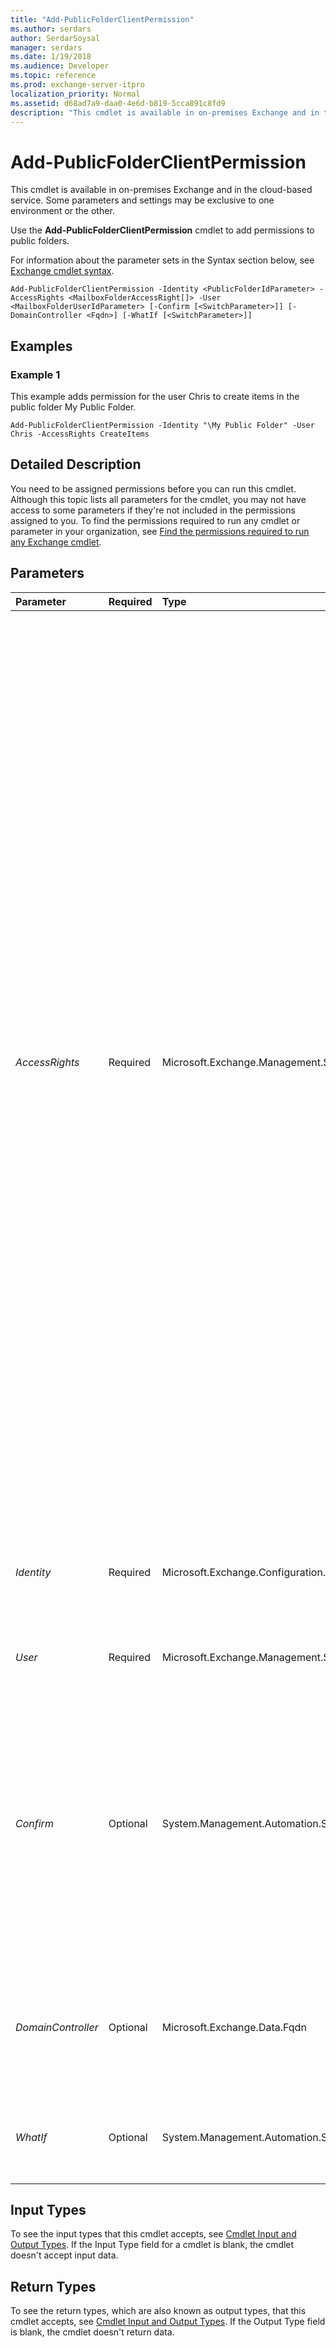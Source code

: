 ```yaml
---
title: "Add-PublicFolderClientPermission"
ms.author: serdars
author: SerdarSoysal
manager: serdars
ms.date: 1/19/2018
ms.audience: Developer
ms.topic: reference
ms.prod: exchange-server-itpro
localization_priority: Normal
ms.assetid: d68ad7a9-daa0-4e6d-b819-5cca891c8fd9
description: "This cmdlet is available in on-premises Exchange and in the cloud-based service. Some parameters and settings may be exclusive to one environment or the other."
---
```


# Add-PublicFolderClientPermission

This cmdlet is available in on-premises Exchange and in the cloud-based service. Some parameters and settings may be exclusive to one environment or the other. 
  
Use the **Add-PublicFolderClientPermission** cmdlet to add permissions to public folders.
  
For information about the parameter sets in the Syntax section below, see [Exchange cmdlet syntax](https://technet.microsoft.com/library/bb123552.aspx). 
  
```
Add-PublicFolderClientPermission -Identity <PublicFolderIdParameter> -AccessRights <MailboxFolderAccessRight[]> -User <MailboxFolderUserIdParameter> [-Confirm [<SwitchParameter>]] [-DomainController <Fqdn>] [-WhatIf [<SwitchParameter>]]

```

## Examples
<a name="Examples"> </a>

### Example 1

This example adds permission for the user Chris to create items in the public folder My Public Folder.
  
```
Add-PublicFolderClientPermission -Identity "\My Public Folder" -User Chris -AccessRights CreateItems
```

## Detailed Description
<a name="DetailedDescription"> </a>

You need to be assigned permissions before you can run this cmdlet. Although this topic lists all parameters for the cmdlet, you may not have access to some parameters if they're not included in the permissions assigned to you. To find the permissions required to run any cmdlet or parameter in your organization, see [Find the permissions required to run any Exchange cmdlet](https://technet.microsoft.com/library/mt432940.aspx).
  
## Parameters
<a name="DetailedDescription"> </a>

|**Parameter**|**Required**|**Type**|**Description**|
|:-----|:-----|:-----|:-----|
| _AccessRights_ <br/> |Required  <br/> |Microsoft.Exchange.Management.StoreTasks.MailboxFolderAccessRight[]  <br/> | The _AccessRights_ parameter specifies the rights being added. This parameter accepts the following values: <br/>  `ReadItems`: The user has the right to read items within the specified public folder.  <br/>  `CreateItems`: The user has the right to create items within the specified public folder.  <br/>  `EditOwnedItems`: The user has the right to edit the items that the user owns in the specified public folder.  <br/>  `DeleteOwnedItems`: The user has the right to delete items that the user owns in the specified public folder.  <br/>  `EditAllItems`: The user has the right to edit all items in the specified public folder.  <br/>  `DeleteAllItems`: The user has the right to delete all items in the specified public folder.  <br/>  `CreateSubfolders`: The user has the right to create subfolders in the specified public folder.  <br/>  `FolderOwner`: The user is the owner of the specified public folder. The user has the right to view and move the public folder and create subfolders. The user can't read items, edit items, delete items, or create items.  <br/>  `FolderContact`: The user is the contact for the specified public folder.  <br/>  `FolderVisible`: The user can view the specified public folder, but can't read or edit items within the specified public folder.  <br/>  In addition to access rights, you can create rights based upon roles, which includes multiple access rights. This parameter accepts the following values for roles: <br/>  `None`: FolderVisible  <br/>  `Owner`: CreateItems, ReadItems, CreateSubfolders, FolderOwner, FolderContact, FolderVisible, EditOwnedItems, EditAllItems, DeleteOwnedItems, DeleteAllItems  <br/>  `PublishingEditor`: CreateItems, ReadItems, CreateSubfolders, FolderVisible, EditOwnedItems, EditAllItems, DeleteOwnedItems, DeleteAllItems  <br/>  `Editor`: CreateItems, ReadItems, FolderVisible, EditOwnedItems, EditAllItems, DeleteOwnedItems, DeleteAllItems  <br/>  `PublishingAuthor`: CreateItems, ReadItems, CreateSubfolders, FolderVisible, EditOwnedItems, DeleteOwnedItems  <br/>  `Author`: CreateItems, ReadItems, FolderVisible, EditOwnedItems, DeleteOwnedItems  <br/>  `NonEditingAuthor`: CreateItems, ReadItems, FolderVisible  <br/>  `Reviewer`: ReadItems, FolderVisible  <br/>  `Contributor`: CreateItems, FolderVisible  <br/> |
| _Identity_ <br/> |Required  <br/> |Microsoft.Exchange.Configuration.Tasks.PublicFolderIdParameter  <br/> |The _Identity_ parameter specifies the GUID or public folder name that represents a specific public folder. You can also include the path using the format _TopLevelPublicFolder\PublicFolder_.  <br/> You can omit the parameter label so that only the public folder name or GUID is supplied.  <br/> |
| _User_ <br/> |Required  <br/> |Microsoft.Exchange.Management.StoreTasks.MailboxFolderUserIdParameter  <br/> |The _User_ parameter specifies the user principal name (UPN), _domain\user_, or alias of the user for whom rights are being added.  <br/> |
| _Confirm_ <br/> |Optional  <br/> |System.Management.Automation.SwitchParameter  <br/> | The _Confirm_ switch specifies whether to show or hide the confirmation prompt. How this switch affects the cmdlet depends on if the cmdlet requires confirmation before proceeding. <br/>  Destructive cmdlets (for example, **Remove-\*** cmdlets) have a built-in pause that forces you to acknowledge the command before proceeding. For these cmdlets, you can skip the confirmation prompt by using this exact syntax: `-Confirm:$false`.  <br/>  Most other cmdlets (for example, **New-\*** and **Set-\*** cmdlets) don't have a built-in pause. For these cmdlets, specifying the _Confirm_ switch without a value introduces a pause that forces you acknowledge the command before proceeding. <br/> |
| _DomainController_ <br/> |Optional  <br/> |Microsoft.Exchange.Data.Fqdn  <br/> |This parameter is available only in on-premises Exchange.  <br/> The _DomainController_ parameter specifies the domain controller that's used by this cmdlet to read data from or write data to Active Directory. You identify the domain controller by its fully qualified domain name (FQDN). For example, `dc01.contoso.com`.  <br/> |
| _WhatIf_ <br/> |Optional  <br/> |System.Management.Automation.SwitchParameter  <br/> |The _WhatIf_ switch simulates the actions of the command. You can use this switch to view the changes that would occur without actually applying those changes. You don't need to specify a value with this switch. <br/> |
   
## Input Types
<a name="InputTypes"> </a>

To see the input types that this cmdlet accepts, see [Cmdlet Input and Output Types](http://go.microsoft.com/fwlink/p/?linkId=616387). If the Input Type field for a cmdlet is blank, the cmdlet doesn't accept input data. 
  
## Return Types
<a name="ReturnTypes"> </a>

To see the return types, which are also known as output types, that this cmdlet accepts, see [Cmdlet Input and Output Types](http://go.microsoft.com/fwlink/p/?linkId=616387). If the Output Type field is blank, the cmdlet doesn't return data. 
  

